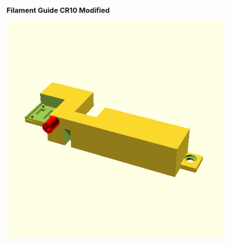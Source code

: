 ### Filament Guide CR10 Modified
![Filament Guide CR10 Modified](stl/Filament_Guide_CR10_Modified.png)

